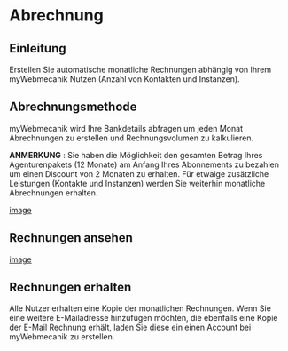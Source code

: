 # Abrechnung

## Einleitung ##

Erstellen Sie automatische monatliche Rechnungen abhängig von Ihrem myWebmecanik Nutzen (Anzahl von Kontakten und Instanzen).


## Abrechnungsmethode ##

myWebmecanik wird Ihre Bankdetails abfragen um jeden Monat Abrechnungen zu erstellen und Rechnungsvolumen zu kalkulieren.


**ANMERKUNG** :
Sie haben die Möglichkeit den gesamten Betrag Ihres Agenturenpakets (12 Monate) am Anfang Ihres Abonnements zu bezahlen um einen Discount von 2 Monaten zu erhalten. Für etwaige zusätzliche Leistungen (Kontakte und Instanzen) werden Sie weiterhin monatliche Abrechnungen erhalten.

[image](assets/billing-mode.png)

## Rechnungen ansehen ##

[image](assets/bills.png)

## Rechnungen erhalten ##

Alle Nutzer erhalten eine Kopie der monatlichen Rechnungen. Wenn Sie eine weitere E-Mailadresse hinzufügen möchten, die ebenfalls eine Kopie der E-Mail Rechnung erhält, laden Sie diese ein einen Account bei myWebmecanik zu erstellen.
